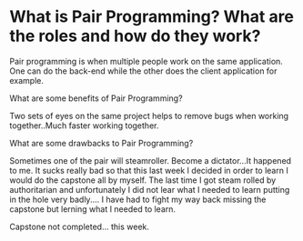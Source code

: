 # What is Pair Programming? What are the roles and how do they work?

Pair programming is when multiple people work on the same application. One can do the back-end while the other does the client application for example.

What are some benefits of Pair Programming?

Two sets of eyes on the same project helps to remove bugs when working together..Much faster working together.

What are some drawbacks to Pair Programming?

Sometimes one of the pair will steamroller. Become a dictator...It happened to me. It sucks really bad so that this last week I decided in order to learn I would do the capstone all by myself. The last time I got steam rolled by authoritarian and unfortunately I did not lear what I needed to learn putting in the hole very badly.... I have had to fight my way back missing the capstone but lerning what I needed to learn.

Capstone not completed... this week.